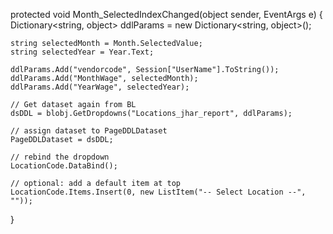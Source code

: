 protected void Month_SelectedIndexChanged(object sender, EventArgs e)
{
    Dictionary<string, object> ddlParams = new Dictionary<string, object>();

    string selectedMonth = Month.SelectedValue;
    string selectedYear = Year.Text;

    ddlParams.Add("vendorcode", Session["UserName"].ToString());
    ddlParams.Add("MonthWage", selectedMonth);
    ddlParams.Add("YearWage", selectedYear);

    // Get dataset again from BL
    dsDDL = blobj.GetDropdowns("Locations_jhar_report", ddlParams);

    // assign dataset to PageDDLDataset
    PageDDLDataset = dsDDL;

    // rebind the dropdown
    LocationCode.DataBind();

    // optional: add a default item at top
    LocationCode.Items.Insert(0, new ListItem("-- Select Location --", ""));
}
